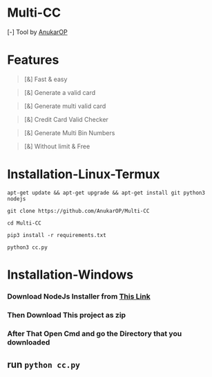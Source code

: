 # Multi-CC
[-] Tool by [AnukarOP](https://github.com/AnukarOP)
# Features
> [&] Fast & easy 

> [&] Generate a valid card

> [&] Generate multi valid card

> [&] Credit Card Valid Checker 

> [&] Generate Multi Bin Numbers

> [&] Without limit & Free


# Installation-Linux-Termux

```
apt-get update && apt-get upgrade && apt-get install git python3 nodejs
```
```
git clone https://github.com/AnukarOP/Multi-CC
```
```
cd Multi-CC
```
```
pip3 install -r requirements.txt
```
```
python3 cc.py
```

# Installation-Windows
### Download NodeJs Installer from [This Link](https://nodejs.org/en/)

### Then Download This project as zip 

### After That Open Cmd and go the Directory that you downloaded 

## run `python cc.py`


